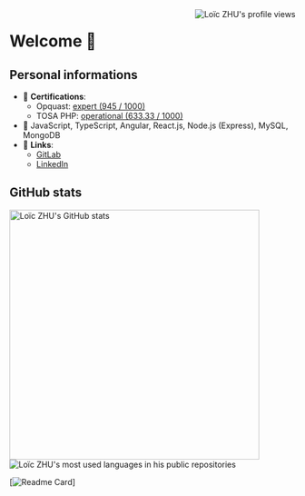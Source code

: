 <img align="right" src="https://komarev.com/ghpvc/?username=loiczhu&style=flat" alt="Loïc ZHU's profile views" />

# Welcome 👋

<!--
**LoicZHU/LoicZHU** is a ✨ _special_ ✨ repository because its `README.md` (this file) appears on your GitHub profile.

Here are some ideas to get you started:

- 🔭 I’m currently working on ...
- 🌱 I’m currently learning ...
- 👯 I’m looking to collaborate on ...
- 🤔 I’m looking for help with ...
- 💬 Ask me about ...
- 📫 How to reach me: ...
- 😄 Pronouns: ...
- ⚡ Fun fact: ...
-->

## Personal informations
- 📜 __Certifications__:
  - Opquast: [expert (945 / 1000)](https://directory.opquast.com/fr/certificat/XMWIV1/)
  - TOSA PHP: [operational (633.33 / 1000)](https://www.isograd.com/FR/verificationcertification.php?param=Uld2bStyVU1FdnRpVFJjZUNWczRxaUM2RHM5aWoyUUR4a1pjL080LzlwUy9aTTJOd3Q1R2ppdFQxMUJGZTFOSW1ObW1QSjI1YitUOFhEWGhCTStrVXc9PTo6LZ3BCjrP6koPvq126090aQ)
- 🧰 JavaScript, TypeScript, Angular, React.js, Node.js (Express), MySQL, MongoDB
- 🔗 __Links__:
  - [GitLab](http://gitlab.com/LoicZHU)
  - [LinkedIn](http://linkedin.com/in/loiczhu)

## GitHub stats
<div>
  <img width="440" src="https://github-readme-stats.vercel.app/api?username=loiczhu&count_private=true&show_icons=true&theme=dracula&include_all_commits&custom_title=Stats" alt="Loïc ZHU's GitHub stats"/>

  <img src="https://github-readme-stats.vercel.app/api/top-langs/?username=loiczhu&langs_count=8&theme=dracula&layout=compact&custom_title=Most%20used%20languages" alt="Loïc ZHU's most used languages in his public repositories" />
</div>

[![Readme Card](https://github-readme-stats.vercel.app/api/pin/?username=loiczhu&repo=github-readme-stats)]
